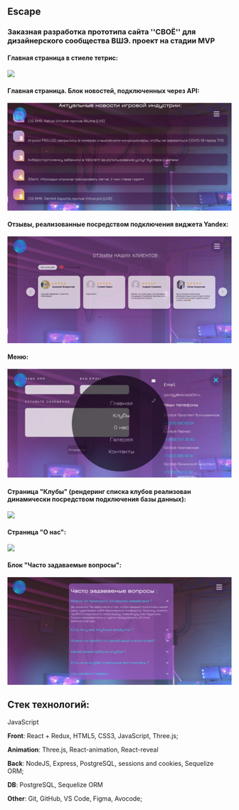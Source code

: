 ## Escape

### Заказная разработка прототипа сайта ''СВОЁ'' для дизайнерского сообщества ВШЭ. проект на стадии MVP

#### Главная страница в стиеле тетрис:
![](/screens/mainpage.png)

####  Главная страница. Блок новостей, подключенных через API:
![](/screenshots/news.png)

#### Отзывы, реализованные посредством подключения виджета Yandex:
![](/screenshots/reviews.png)

#### Меню:
![](/screenshots/menu.png)

#### Страница "Клубы" (рендеринг списка клубов реализован динамически посредством подключения базы данных):
![](/screenshots/clubs.png)

#### Страница "О нас":
![](/screenshots/about.png)

#### Блок "Часто задаваемые вопросы":
![](/screenshots/faq.png)

## Стек технологий:
JavaScript

**Front**: React + Redux, HTML5, CSS3, JavaScript, Three.js;

**Animation**: Three.js, React-animation, React-reveal

**Back**: NodeJS, Express, PostgreSQL, sessions and cookies, Sequelize ORM;

**DB**: PostgreSQL, Sequelize ORM

**Other**: Git, GitHub, VS Code, Figma, Avocode;
